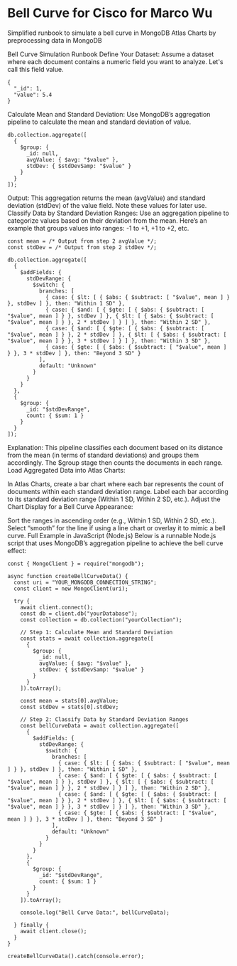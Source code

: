# Bell Curve for Cisco for Marco Wu
Simplified runbook to simulate a bell curve in MongoDB Atlas Charts by preprocessing data in MongoDB

Bell Curve Simulation Runbook
Define Your Dataset: Assume a dataset where each document contains a numeric field you want to analyze. Let's call this field value.

```
{
  "_id": 1,
  "value": 5.4
}
```
Calculate Mean and Standard Deviation: Use MongoDB’s aggregation pipeline to calculate the mean and standard deviation of value.
```
db.collection.aggregate([
  {
    $group: {
      _id: null,
      avgValue: { $avg: "$value" },
      stdDev: { $stdDevSamp: "$value" }
    }
  }
]);
```
Output: This aggregation returns the mean (avgValue) and standard deviation (stdDev) of the value field. Note these values for later use.
Classify Data by Standard Deviation Ranges: Use an aggregation pipeline to categorize values based on their deviation from the mean. Here’s an example that groups values into ranges: -1 to +1, +1 to +2, etc.
```
const mean = /* Output from step 2 avgValue */;
const stdDev = /* Output from step 2 stdDev */;
```
```
db.collection.aggregate([
  {
    $addFields: {
      stdDevRange: {
        $switch: {
          branches: [
            { case: { $lt: [ { $abs: { $subtract: [ "$value", mean ] } }, stdDev ] }, then: "Within 1 SD" },
            { case: { $and: [ { $gte: [ { $abs: { $subtract: [ "$value", mean ] } }, stdDev ] }, { $lt: [ { $abs: { $subtract: [ "$value", mean ] } }, 2 * stdDev ] } ] }, then: "Within 2 SD" },
            { case: { $and: [ { $gte: [ { $abs: { $subtract: [ "$value", mean ] } }, 2 * stdDev ] }, { $lt: [ { $abs: { $subtract: [ "$value", mean ] } }, 3 * stdDev ] } ] }, then: "Within 3 SD" },
            { case: { $gte: [ { $abs: { $subtract: [ "$value", mean ] } }, 3 * stdDev ] }, then: "Beyond 3 SD" }
          ],
          default: "Unknown"
        }
      }
    }
  },
  {
    $group: {
      _id: "$stdDevRange",
      count: { $sum: 1 }
    }
  }
]);
```
Explanation:
This pipeline classifies each document based on its distance from the mean (in terms of standard deviations) and groups them accordingly.
The $group stage then counts the documents in each range.
Load Aggregated Data into Atlas Charts:

In Atlas Charts, create a bar chart where each bar represents the count of documents within each standard deviation range.
Label each bar according to its standard deviation range (Within 1 SD, Within 2 SD, etc.).
Adjust the Chart Display for a Bell Curve Appearance:

Sort the ranges in ascending order (e.g., Within 1 SD, Within 2 SD, etc.).
Select “smooth” for the line if using a line chart or overlay it to mimic a bell curve.
Full Example in JavaScript (Node.js)
Below is a runnable Node.js script that uses MongoDB’s aggregation pipeline to achieve the bell curve effect:
```
const { MongoClient } = require("mongodb");

async function createBellCurveData() {
  const uri = "YOUR_MONGODB_CONNECTION_STRING";
  const client = new MongoClient(uri);

  try {
    await client.connect();
    const db = client.db("yourDatabase");
    const collection = db.collection("yourCollection");

    // Step 1: Calculate Mean and Standard Deviation
    const stats = await collection.aggregate([
      {
        $group: {
          _id: null,
          avgValue: { $avg: "$value" },
          stdDev: { $stdDevSamp: "$value" }
        }
      }
    ]).toArray();

    const mean = stats[0].avgValue;
    const stdDev = stats[0].stdDev;

    // Step 2: Classify Data by Standard Deviation Ranges
    const bellCurveData = await collection.aggregate([
      {
        $addFields: {
          stdDevRange: {
            $switch: {
              branches: [
                { case: { $lt: [ { $abs: { $subtract: [ "$value", mean ] } }, stdDev ] }, then: "Within 1 SD" },
                { case: { $and: [ { $gte: [ { $abs: { $subtract: [ "$value", mean ] } }, stdDev ] }, { $lt: [ { $abs: { $subtract: [ "$value", mean ] } }, 2 * stdDev ] } ] }, then: "Within 2 SD" },
                { case: { $and: [ { $gte: [ { $abs: { $subtract: [ "$value", mean ] } }, 2 * stdDev ] }, { $lt: [ { $abs: { $subtract: [ "$value", mean ] } }, 3 * stdDev ] } ] }, then: "Within 3 SD" },
                { case: { $gte: [ { $abs: { $subtract: [ "$value", mean ] } }, 3 * stdDev ] }, then: "Beyond 3 SD" }
              ],
              default: "Unknown"
            }
          }
        }
      },
      {
        $group: {
          _id: "$stdDevRange",
          count: { $sum: 1 }
        }
      }
    ]).toArray();

    console.log("Bell Curve Data:", bellCurveData);

  } finally {
    await client.close();
  }
}

createBellCurveData().catch(console.error);
```


